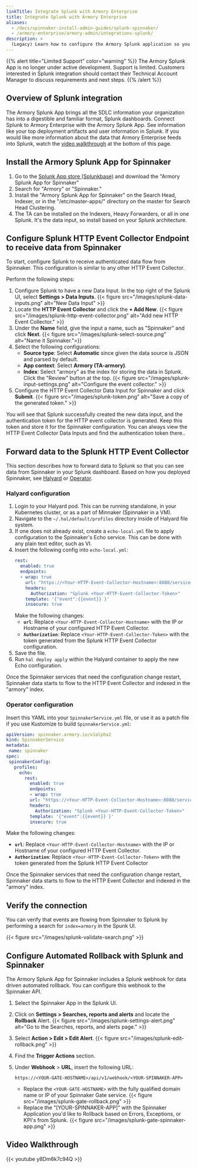 ```yaml
---
linkTitle: Integrate Splunk with Armory Enterprise
title: Integrate Splunk with Armory Enterprise
aliases:
  - /docs/spinnaker-install-admin-guides/splunk-spinnaker/
  - /armory-enterprise/armory-admin/integrations-splunk/
description: >
  (Legacy) Learn how to configure the Armory Splunk application so you can display your SDLC data in Splunk dashboards.
---
```


{{% alert title="Limited Support" color="warning" %}}
The Armory Splunk App is no longer under active development. Support is limited. Customers interested in Splunk integration should contact their Technical Account Manager to discuss requirements and next steps.
{{% /alert %}}

## Overview of Splunk integration

The Armory Splunk App brings all the SDLC information your organization has into a digestible and familiar format, Splunk dashboards. Connect Splunk to Armory Enterprise with the Armory Splunk App. See information like your top deployment artifacts and user information in Splunk. If you would like more information about the data that Armory Enterprise feeds into Splunk, watch the [video walkthrough](#video-walkthrough) at the bottom of this page.

## Install the Armory Splunk App for Spinnaker

1. Go to the [Splunk App store (Splunkbase)](https://splunkbase.splunk.com/) and download the "Armory Splunk App for Spinnaker"
2. Search for "Armory" or "Spinnaker."
3. Install the "Armory Splunk App for Spinnaker" on the Search Head, Indexer, or in the "/etc/master-apps/" directory on the master for Search Head Clustering.
4. The TA can be installed on the Indexers, Heavy Forwarders, or all in one Splunk.  It's the data input, so install based on your Splunk architecture.

## Configure Splunk HTTP Event Collector Endpoint to receive data from Spinnaker

To start, configure Splunk to receive authenticated data flow from Spinnaker.  This configuration is similar to any other HTTP Event Collector.

Perform the following steps:

1. Configure Splunk to have a new Data Input. In the top right of the Splunk UI, select **Settings > Data Inputs**.
{{< figure src="/images/splunk-data-inputs.png" alt="New Data Input" >}}
1. Locate the **HTTP Event Collector** and click the **+ Add New**.
{{< figure src="/images/splunk-http-event-collector.png" alt="Add new HTTP Event Collector." >}}
3. Under the **Name** field, give the input a name, such as "Spinnaker" and click **Next**.
{{< figure src="/images/splunk-select-source.png" alt="Name it Spinnaker.">}}
4. Select the following configurations:
   * **Source type**: Select **Automatic** since given the data source is JSON and parsed by default.  
   * **App context**: Select **Armory (TA-armory)**.  
   * **Index**: Select "armory" as the index for storing the data in Splunk.  Click the "Review" button at the top.
{{< figure src="/images/splunk-input-settings.png" alt="Configure the event collector." >}}
1. Configure the HTTP Event Collector Data Input for Spinnaker and click **Submit**.
{{< figure src="/images/splunk-token.png" alt="Save a copy of the generated token." >}}

You will see that Splunk  successfully created the new data input, and the authentication token for the HTTP event collector is generated.  Keep this token and store it for the Spinnaker configuration.  You can always view the HTTP Event Collector Data Inputs and find the authentication token there..

## Forward data to the Splunk HTTP Event Collector

This section describes how to forward data to Splunk so that you can see data from Spinnaker in your Splunk dashboard. Based on how you deployed Spinnaker, see [Halyard](#halyard-configuration) or [Operator](#operator-configuration).

### Halyard configuration

1. Login to your Halyard pod.  This can be running standalone, in your Kubernetes cluster, or as a part of Minnaker (Spinnaker in a VM).
2. Navigate to the `~/.hal/default/profiles` directory inside of Halyard file system.
3. If one does not already exist, create a `echo-local.yml` file to apply configuration to the Spinnaker's Echo service.  This can be done with any plain text editor, such as VI.
4. Insert the following config into `echo-local.yml`:
   ```yaml
   rest:
     enabled: true
     endpoints:
     - wrap: true
       url: "https://<Your-HTTP-Event-Collector-Hostname>:8088/services/collector/event?"
       headers:
         Authorization: "Splunk <Your-HTTP-Event-Collector-Token>"
       template: '{"event":{{event}} }'
       insecure: true
   ```
   Make the following changes:
   * **`url`**: Replace `<Your-HTTP-Event-Collector-Hostname>` with the IP or Hostname of your configured HTTP Event Collector.  
   * **`Authorization`**: Replace `<Your-HTTP-Event-Collector-Token>` with the token generated from the Splunk HTTP Event Collector configuration.  
5. Save the file.
6. Run `hal deploy apply` within the Halyard container to apply the new Echo configuration.  

Once the Spinnaker services that need the configuration change restart, Spinnaker data starts to flow to the HTTP Event Collector and indexed in the "armory" index.

### Operator configuration

Insert this YAML into your `SpinnakerService.yml` file, or use it as a patch file if you use Kustomize to build `SpinnakerService.yml`:

 ```yaml
apiVersion: spinnaker.armory.io/v1alpha2
kind: SpinnakerService
metadata:
  name: spinnaker
spec:
  spinnakerConfig:
    profiles:
      echo:
        rest:
          enabled: true
          endpoints:
          - wrap: true
          url: "https://<Your-HTTP-Event-Collector-Hostname>:8088/services/collector/event?"
          headers:
            Authorization: "Splunk <Your-HTTP-Event-Collector-Token>"
          template: '{"event":{{event}} }'
          insecure: true
  ```
Make the following changes:
* **`url`**: Replace `<Your-HTTP-Event-Collector-Hostname>` with the IP or Hostname of your configured HTTP Event Collector.  
* **`Authorization`**: Replace `<Your-HTTP-Event-Collector-Token>` with the token generated from the Splunk HTTP Event Collector

Once the Spinnaker services that need the configuration change restart, Spinnaker data starts to flow to the HTTP Event Collector and indexed in the "armory" index.

## Verify the connection

You can verify that events are flowing from Spinnaker to Splunk by performing a search for `index=armory` in the Spunk UI.

{{< figure src="/images/splunk-validate-search.png" >}}

## Configure Automated Rollback with Splunk and Spinnaker

The Armory Splunk App for Spinnaker includes a Splunk webhook for data driven automated rollback.  You can configure this webhook to the Spinnaker API.

1. Select the Spinnaker App in the Splunk UI.
2. Click on **Settings > Searches, reports and alerts** and locate the **Rollback** Alert.
{{< figure src="/images/splunk-settings-alert.png" alt="Go to the Searches, reports, and alerts page." >}}
2. Select **Action > Edit > Edit Alert**.
{{< figure src="/images/splunk-edit-rollback.png" >}}
3. Find the **Trigger Actions** section.
4. Under **Webhook** > **URL**, insert the following URL:

   `https://<YOUR-GATE-HOSTNAME>/api/v1/webhook/<YOUR-SPINNAKER-APP>`
   * Replace the `<YOUR-GATE-HOSTNAME>` with the fully qualified domain name or IP of your Spinnaker Gate service.
   {{< figure src="/images/splunk-gate-rollback.png" >}}
   * Replace the "[YOUR-SPINNAKER-APP]" with the Spinnaker Application you'd like to Rollback based on Errors, Exceptions, or KPI's from Splunk.
   {{< figure src="/images/splunk-gate-spinnaker-app.png" >}}

## Video Walkthrough
{{< youtube y8Dm6k7c94Q >}}
